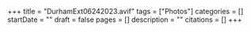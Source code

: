 +++
title = "DurhamExt06242023.avif"
tags = ["Photos"]
categories = []
startDate = ""
draft = false
pages = []
description = ""
citations = []
+++
